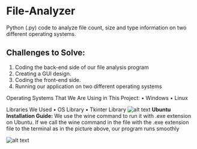 
# File-Analyzer

Python (.py) code to analyze file count, size and type
information on two different operating systems.

## Challenges to Solve:
 1. Coding the back-end side of our file analysis program
 2. Creating a GUI design.
 3. Coding the front-end side.
 4. Running our application on two different operating systems

Operating Systems That We Are Using in This Project: • Windows 
• Linux

Libraries We Used
• OS Library 
• Tkinter Library
![alt text](https://www.linkpicture.com/q/circuit.png)
**Ubuntu Installation Guide:**
We use the wine command to run it with .exe extension on Ubuntu. If we call the wine command in the file with the .exe extension file to the terminal as in the picture above, our program runs smoothly


![alt text](https://www.linkpicture.com/q/state_diagram.png)
